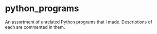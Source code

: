 # python_programs
An assortment of unrelated Python programs that I made. Descriptions of each are commented in them.
